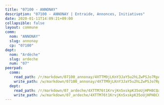 ```yaml
---
title: "07100 - ANNONAY"
description: "07100 - ANNONAY | Entraide, Annonces, Initiatives"
date: 2020-01-11T14:09:21+09:00
collapsible: false
layout: commune
comm:
  nom: "ANNONAY"
  slug: annonay
  cp: "07100"
dept:
  nom: "Ardèche"
  slug: ardeche
  num: "07"
peerpad:
  comm:
    read_path: /r/markdown/07100_annonay/4XTTM9jLKnY3JaY5u2hLZwPSJo7RpA21VCuQMjFKBMELfd9UY
    write_path: /w/markdown/07100_annonay/4XTTM9jLKnY3JaY5u2hLZwPSJo7RpA21VCuQMjFKBMELfd9UY-K3TgUHi7Ep5oUQybybLixBtRytWnP9NPkJ1mEgAirbNuf4CzjATWLpqmCsU3PqmSX5EY8TvNLuFcBQLS1ZoY1ePqZEH4YgKNdbaQghTnP2b6qZKwNY4LcHKvf3tKqPy1pqvgGEQC
  dept:
    read_path: /r/markdown/07_ardeche/4XTTM76t1KrvjKn5xskpK35oUjHPH8CQaLdMsC4TVbgaVPp9H
    write_path: /w/markdown/07_ardeche/4XTTM76t1KrvjKn5xskpK35oUjHPH8CQaLdMsC4TVbgaVPp9H-K3TgTz6XqMtb1TG26LozWQGWzYCmeEroVRKKCBntm7SADEzfC88gC5qx4GzHEVb3Y3CHH1FRtgCq45v9wokwFBFS6YysdmDNnD29f5C4C6FuF2ZpCUFJZY3XzmFx1kWscUwpw6qR
---
```


